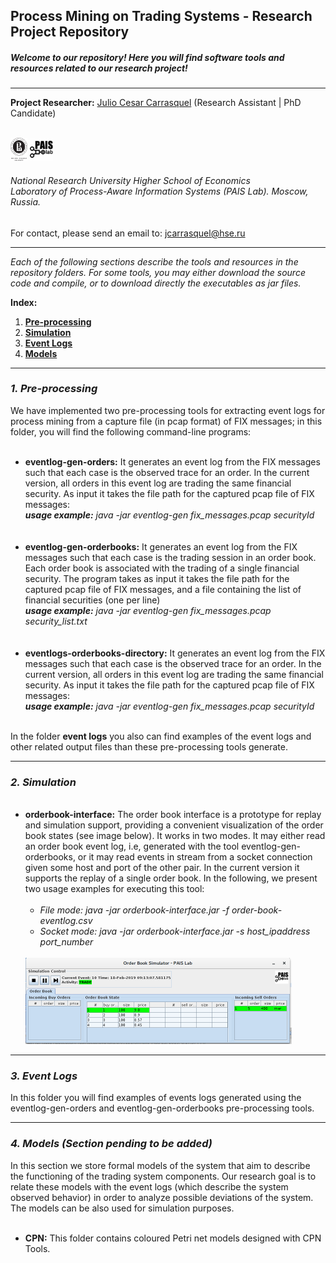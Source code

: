 <!DOCTYPE html>
<html>
<head>
<meta charset="UTF-8">
</head>
<body>
<h2>Process Mining on Trading Systems - Research Project Repository</h2>
<h5><i>Welcome to our repository! Here you will find software tools and resources related to our research project!</i></h5>
<hr>
<b>Project Researcher:</b> <a href="https://www.hse.ru/en/staff/jcarrasquel">Julio Cesar Carrasquel</a> (Research Assistant | PhD Candidate)<br>
<br>
<p><img src="https://raw.githubusercontent.com/jcarrasquel/pais-trading-systems/master-2/misc/logo-hse.png" alt="PAIS" width="27" height="37"> <img src="https://raw.githubusercontent.com/jcarrasquel/pais-trading-systems/master-2/misc/logo-pais.png" alt="PAIS" width="37" height="37"></p>
<p><h6>National Research University Higher School of Economics<br>
Laboratory of Process-Aware Information Systems (PAIS Lab). Moscow, Russia.</h6></p>
For contact, please send an email to: <a href = "mailto: jcarrasquel@hse.ru">jcarrasquel@hse.ru</a>
<hr>
<i>Each of the following sections describe the tools and resources in the repository folders.</i> 
<i>For some tools, you may either download the source code and compile, or to download directly the executables as jar files.</i><br>

<b>Index:</b><br>
<ol>
  <li><a href="#pre-processing"><b>Pre-processing</b><a></li>
  <li><a href="#simulation"><b>Simulation</b><a></li>
  <li><a href="#event_logs"><b>Event Logs</b><a></li>
  <li><a href="#models"><b>Models</b><a></li>
</ol>
<hr>
<h3 name="pre-processing"><i>1. Pre-processing</i></h3>
We have implemented two pre-processing tools for extracting event logs for process mining from a capture file (in pcap format) of FIX messages; in this folder, you will find the following command-line programs:<br>
<ul>
  <br>
  <li><b>eventlog-gen-orders:</b> It generates an event log from the FIX messages such that each case is the observed trace for an order. In the current version, all orders in this event log are trading the same financial security. As input it takes the file path for the captured pcap file of FIX messages:<br>
    <i><b>usage example:</b> java -jar eventlog-gen fix_messages.pcap securityId </i></li> <br><br>
  <li><b>eventlog-gen-orderbooks:</b> It generates an event log from the FIX messages such that each case is the trading session in an order book. Each order book is associated with the trading of a single financial security. The program takes as input it takes the file path for the captured pcap file of FIX messages, and a file containing the list of financial securities (one per line)<br>
    <i><b>usage example:</b> java -jar eventlog-gen fix_messages.pcap security_list.txt </i></li><br>
    <br>
  <li><b>eventlogs-orderbooks-directory:</b> It generates an event log from the FIX messages such that each case is the observed trace for an order. In the current version, all orders in this event log are trading the same financial security. As input it takes the file path for the captured pcap file of FIX messages:<br>
    <i><b>usage example:</b> java -jar eventlog-gen fix_messages.pcap securityId </i></li> <br>
</ul>
  
In the folder <b>event logs</b> you also can find examples of the event logs and other related output files than these pre-processing tools generate.

<hr>
<h3 name="simulation"><i>2. Simulation</i></h3>
<ul>
  <br>
  <li> <b>orderbook-interface:</b> The order book interface is a prototype for replay and simulation support, providing a convenient visualization of the order book states (see image below). It works in two modes. It may either read an order book event log, i.e, generated with the tool eventlog-gen-orderbooks, or it may read events in stream from a socket connection given some host and port of the other pair. In the current version it supports the replay of a single order book. In the following, we present two usage examples for executing this tool:<br>
    <br>
    <ul>
      <li><i>File mode: java -jar orderbook-interface.jar -f order-book-eventlog.csv </i></li>
      <li><i>Socket mode: java -jar orderbook-interface.jar -s host_ipaddress port_number </i></li>
    </ul><br>
  <img alt="interface_prototype" src="https://raw.githubusercontent.com/jcarrasquel/pais-trading-systems/master-2/misc/researchpage_interface_prototype.png" width="426" height="138">
  </li>
</ul>
<hr>
<h3 name="event_logs"><i>3. Event Logs</i></h3>
In this folder you will find examples of events logs generated using the eventlog-gen-orders and eventlog-gen-orderbooks pre-processing tools.
<hr>
<h3 name="models"><i>4. Models (Section pending to be added)</i></h3>
In this section we store formal models of the system that aim to describe the functioning of the trading system components. Our research goal is to relate these models with the event logs (which describe the system observed behavior) in order to analyze possible deviations of the system. The models can be also used for simulation purposes.
<ul>
  <br>
  <li> <b>CPN:</b> This folder contains coloured Petri net models designed with CPN Tools. 
</ul>
</body>
</html>
